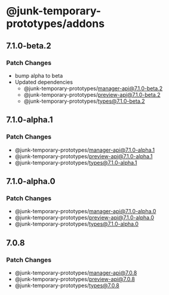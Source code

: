 # @junk-temporary-prototypes/addons

## 7.1.0-beta.2

### Patch Changes

- bump alpha to beta
- Updated dependencies
  - @junk-temporary-prototypes/manager-api@7.1.0-beta.2
  - @junk-temporary-prototypes/preview-api@7.1.0-beta.2
  - @junk-temporary-prototypes/types@7.1.0-beta.2

## 7.1.0-alpha.1

### Patch Changes

- @junk-temporary-prototypes/manager-api@7.1.0-alpha.1
- @junk-temporary-prototypes/preview-api@7.1.0-alpha.1
- @junk-temporary-prototypes/types@7.1.0-alpha.1

## 7.1.0-alpha.0

### Patch Changes

- @junk-temporary-prototypes/manager-api@7.1.0-alpha.0
- @junk-temporary-prototypes/preview-api@7.1.0-alpha.0
- @junk-temporary-prototypes/types@7.1.0-alpha.0

## 7.0.8

### Patch Changes

- @junk-temporary-prototypes/manager-api@7.0.8
- @junk-temporary-prototypes/preview-api@7.0.8
- @junk-temporary-prototypes/types@7.0.8
